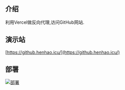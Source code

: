 ## 介绍
利用Vercel做反向代理,访问GitHub网站.
## 演示站
[https://github.henhao.icu/](https://github.henhao.icu/)
## 部署
[![部署](https://camo.githubusercontent.com/f209ca5cc3af7dd930b6bfc55b3d7b6a5fde1aff/68747470733a2f2f76657263656c2e636f6d2f627574746f6e)](https://vercel.com/import/project?template=https://github.com/XiaoXinYo/Vercel_Reverse_Proxy)
